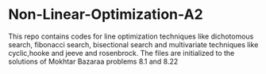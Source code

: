 # Non-Linear-Optimization-A2
This repo contains codes for line optimization techniques like dichotomous search, fibonacci search, bisectional search and multivariate techniques like cyclic,hooke and jeeve and rosenbrock. The files are initialized to the solutions of Mokhtar Bazaraa problems 8.1 and 8.22
